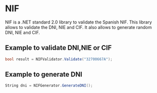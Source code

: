 # NIF
NIF is a .NET standard 2.0 library to validate the Spanish NIF. This library allows to validate the DNI, NIE and CIF. It also allows to generate random DNI, NIE and CIF.


## Example to validate DNI,NIE or CIF
```csharp
bool result = NIFValidator.Validate("32700667A");
```
## Example to generate DNI
```csharp
String dni = NIFGenerator.GenerateDNI();
```
